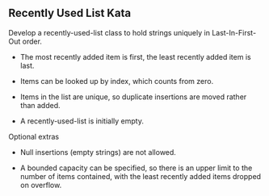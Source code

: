 ## Recently Used List Kata

Develop a recently-used-list class to hold strings
uniquely in Last-In-First-Out order.

* The most recently added item is first, the least
	   recently added item is last.

* Items can be looked up by index, which counts from zero.

* Items in the list are unique, so duplicate insertions
	   are moved rather than added.

* A recently-used-list is initially empty.

Optional extras

* Null insertions (empty strings) are not allowed.

* A bounded capacity can be specified, so there is an upper
limit to the number of items contained, with the least
recently added items dropped on overflow.